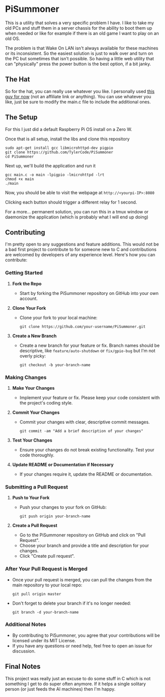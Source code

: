 # PiSummoner

This is a utility that solves a very specific problem I have. I like to take my old PCs and stuff them in a server chassis for the ability to boot them up when needed or like for example if there is an old game I want to play on an old OS. 

The problem is that Wake On LAN isn't always available for these machines or its inconsistent. So the easiest solution is just to walk over and turn on the PC but sometimes that isn't possible. So having a little web utility that can "physically" press the power button is the best option, if a bit janky. 


## The Hat

So for the hat, you can really use whatever you like. I personally used [this guy for now](https://www.amazon.com/gp/product/B07CZL2SKN) (not an affiliate link or anything). You can use whatever you like, just be sure to modify the main.c file to include the additional ones.

## The Setup

For this I just did a default Raspberry Pi OS install on a Zero W. 

Once that is all setup, install the libs and clone this repository
```
sudo apt-get install gcc libmicrohttpd-dev pigpio
git clone https://github.com/TylerCode/PiSummoner
cd PiSummoner
```

Next up, we'll build the application and run it

```
gcc main.c -o main -lpigpio -lmicrohttpd -lrt
chmod +x main
./main
```

Now, you should be able to visit the webpage at `http://<yourpi-IP>:8080`

Clicking each button should trigger a different relay for 1 second.


For a more... permanent solution, you can run this in a tmux window or daemonize the application (which is probably what I will end up doing)

## Contributing

I'm pretty open to any suggestions and feature additions. This would not be a bad first project to contribute to for someone new to C and contributions are welcomed by developers of any experience level. Here's how you can contribute:

### Getting Started

1. **Fork the Repo**
   - Start by forking the PiSummoner repository on GitHub into your own account.
  
2. **Clone Your Fork**
   - Clone your fork to your local machine:
     ```
     git clone https://github.com/your-username/PiSummoner.git
     ```
     
3. **Create a New Branch**
   - Create a new branch for your feature or fix. Branch names should be descriptive, like `feature/auto-shutdown` or `fix/gpio-bug` but I'm not overly picky:
     ```
     git checkout -b your-branch-name
     ```

### Making Changes

1. **Make Your Changes**
   - Implement your feature or fix. Please keep your code consistent with the project's coding style.

2. **Commit Your Changes**
   - Commit your changes with clear, descriptive commit messages. 
     ```
     git commit -am "Add a brief description of your changes"
     ```

3. **Test Your Changes**
   - Ensure your changes do not break existing functionality. Test your code thoroughly.

4. **Update README or Documentation if Necessary**
   - If your changes require it, update the README or documentation.

### Submitting a Pull Request

1. **Push to Your Fork**
   - Push your changes to your fork on GitHub:
     ```
     git push origin your-branch-name
     ```

2. **Create a Pull Request**
   - Go to the PiSummoner repository on GitHub and click on "Pull Request".
   - Choose your branch and provide a title and description for your changes.
   - Click "Create pull request".

### After Your Pull Request is Merged

- Once your pull request is merged, you can pull the changes from the main repository to your local repo:
  ```shell
  git pull origin master
  ```
- Don't forget to delete your branch if it's no longer needed:
  ```shell
  git branch -d your-branch-name
  ```

### Additional Notes

- By contributing to PiSummoner, you agree that your contributions will be licensed under its MIT License.
- If you have any questions or need help, feel free to open an issue for discussion.


## Final Notes

This project was really just an excuse to do some stuff in C which is not something I get to do super often anymore. If it helps a single solitary person (or just feeds the AI machines) then I'm happy.
